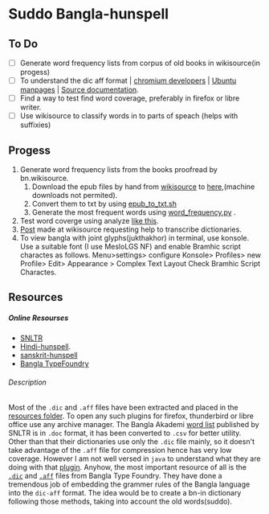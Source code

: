 # Suddo Bangla-hunspell
## To Do
 - [ ] Generate word frequency lists from corpus of old books in wikisource(in progess)
 - [ ] To understand the dic aff format | [chromium developers](https://sites.google.com/a/chromium.org/dev/developers/how-tos/editing-the-spell-checking-dictionaries) | [Ubuntu manpages](https://manpages.ubuntu.com/manpages/xenial/man5/hunspell.5.html) | [Source documentation](https://github.com/hunspell/hunspell/blob/master/man/hunspell.5).
 - [ ] Find a way to test find word coverage, preferably in firefox or libre writer.
 - [ ] Use wikisource to classify words in to parts of speach (helps with suffixies)

## Progess
1. Generate word frequency lists from the books proofread by bn.wikisource.
   1. Download the epub files by hand from [wikisource](https://bn.wikisource.org/wiki/%E0%A6%9F%E0%A7%87%E0%A6%AE%E0%A6%AA%E0%A7%8D%E0%A6%B2%E0%A7%87%E0%A6%9F:%E0%A6%A8%E0%A6%A4%E0%A7%81%E0%A6%A8_%E0%A6%B2%E0%A7%87%E0%A6%96%E0%A6%BE) to [here](https://github.com/mm-crj/bangla-hunspell/tree/main/epubs/new/),(machine downloads not permited).
    2. Convert them to txt by using [epub_to_txt.sh](https://github.com/mm-crj/bangla-hunspell/blob/main/epub_to_txt.sh) 
    3. Generate the most frequent words using [word_frequency.py](https://github.com/mm-crj/bangla-hunspell/blob/main/word_frequency.py) .
2. Test word coverge using analyze [like this](https://manpages.ubuntu.com/manpages/xenial/man5/hunspell.5.html#morphological%20analysis).
3. [Post](https://bn.wikisource.org/wiki/%E0%A6%89%E0%A6%87%E0%A6%95%E0%A6%BF%E0%A6%B8%E0%A6%82%E0%A6%95%E0%A6%B2%E0%A6%A8_%E0%A6%86%E0%A6%B2%E0%A7%8B%E0%A6%9A%E0%A6%A8%E0%A6%BE:%E0%A6%AA%E0%A7%8D%E0%A6%B0%E0%A6%A7%E0%A6%BE%E0%A6%A8_%E0%A6%AA%E0%A6%BE%E0%A6%A4%E0%A6%BE#%E0%A6%AC%E0%A6%BE%E0%A6%82%E0%A6%B2%E0%A6%BE_%E0%A6%85%E0%A6%AD%E0%A6%BF%E0%A6%A7%E0%A6%BE%E0%A6%A8_%E0%A6%AE%E0%A7%81%E0%A6%A6%E0%A7%8D%E0%A6%B0%E0%A6%A3_%E0%A6%B8%E0%A6%82%E0%A6%B6%E0%A7%8B%E0%A6%A7%E0%A6%A8) made at wikisource requesting help to transcribe dictionaries.
4. To view bangla with joint glyphs(jukthakhor) in terminal, use konsole. Use a suitable font (I use MesloLGS NF)  and enable Bramhic script charactes as follows. Menu>settings> configure Konsole> Profiles> new  Profile> Edit> Appearance > Complex Text Layout Check Bramhic Script Charactes.

## Resources
  ##### Online Resourses
* [SNLTR](https://nltr.itewb.gov.in/downloads.php)
* [Hindi-hunspell](https://github.com/Shreeshrii/hindi-hunspell).
* [sanskrit-hunspell](https://github.com/Shreeshrii/hindi-hunspell/issues/1)
* [Bangla TypeFoundry](https://banglatypefoundry.com/spellchecker/)

###### Description 
Most of the `.dic` and `.aff` files have been extracted and placed in the [resources folder](https://github.com/mm-crj/bangla-hunspell/tree/main/resources). To open any such plugins for firefox, thunderbird or libre office use any archive manager. The Bangla Akademi [word list](https://github.com/mm-crj/bangla-hunspell/tree/main/resources/bangal-akademi-wb) published by SNLTR is in `.doc` format, it has been converted to `.csv` for better utility. Other than that their dictionaries use only the `.dic` file mainly, so it doesn't take advantage of the `.aff` file for compression hence has very low coverage. However I am not well versed in `java` to understand what they are doing with that [plugin](https://github.com/mm-crj/bangla-hunspell/blob/main/resources/snltr/snltrSpellChecker.oxt). Anyhow, the most important resource of all is the [`.dic`](https://github.com/mm-crj/bangla-hunspell/blob/main/resources/bangla-type-foundry/bn-BD.dic) and [`.aff`](https://github.com/mm-crj/bangla-hunspell/blob/main/resources/bangla-type-foundry/bn-BD.aff) files from Bangla Type Foundry. They have done a tremendous job of embedding the grammer rules of the Bangla language into the `dic-aff` format. The idea would be to create a bn-in dictionary following those methods, taking into account the old words(suddo).
